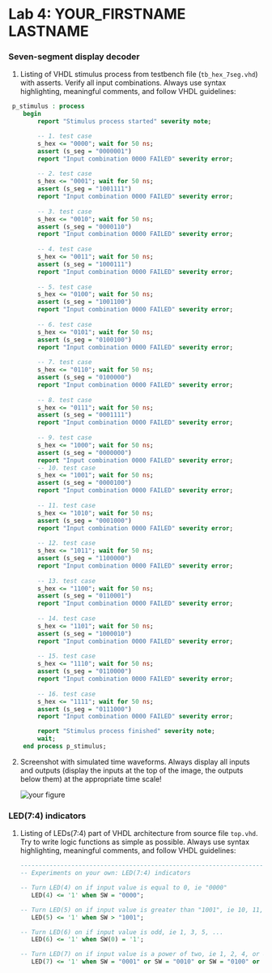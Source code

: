 # Lab 4: YOUR_FIRSTNAME LASTNAME

### Seven-segment display decoder

1. Listing of VHDL stimulus process from testbench file (`tb_hex_7seg.vhd`) with asserts. Verify all input combinations. Always use syntax highlighting, meaningful comments, and follow VHDL guidelines:

```vhdl
 p_stimulus : process
    begin
        report "Stimulus process started" severity note;

        -- 1. test case
        s_hex <= "0000"; wait for 50 ns;
        assert (s_seg = "0000001")
        report "Input combination 0000 FAILED" severity error;
        
        -- 2. test case
        s_hex <= "0001"; wait for 50 ns;
        assert (s_seg = "1001111")
        report "Input combination 0000 FAILED" severity error;
        
        -- 3. test case
        s_hex <= "0010"; wait for 50 ns;
        assert (s_seg = "0000110")
        report "Input combination 0000 FAILED" severity error;
        
        -- 4. test case
        s_hex <= "0011"; wait for 50 ns;
        assert (s_seg = "1000111")
        report "Input combination 0000 FAILED" severity error;
        
        -- 5. test case
        s_hex <= "0100"; wait for 50 ns;
        assert (s_seg = "1001100")
        report "Input combination 0000 FAILED" severity error;
        
        -- 6. test case
        s_hex <= "0101"; wait for 50 ns;
        assert (s_seg = "0100100")
        report "Input combination 0000 FAILED" severity error;
        
        -- 7. test case
        s_hex <= "0110"; wait for 50 ns;
        assert (s_seg = "0100000")
        report "Input combination 0000 FAILED" severity error;
        
        -- 8. test case
        s_hex <= "0111"; wait for 50 ns;
        assert (s_seg = "0001111")
        report "Input combination 0000 FAILED" severity error;
        
        -- 9. test case
        s_hex <= "1000"; wait for 50 ns;
        assert (s_seg = "0000000")
        report "Input combination 0000 FAILED" severity error;
        -- 10. test case
        s_hex <= "1001"; wait for 50 ns;
        assert (s_seg = "0000100")
        report "Input combination 0000 FAILED" severity error;
        
        -- 11. test case
        s_hex <= "1010"; wait for 50 ns;
        assert (s_seg = "0001000")
        report "Input combination 0000 FAILED" severity error;
        
        -- 12. test case
        s_hex <= "1011"; wait for 50 ns;
        assert (s_seg = "1100000")
        report "Input combination 0000 FAILED" severity error;
        
        -- 13. test case
        s_hex <= "1100"; wait for 50 ns;
        assert (s_seg = "0110001")
        report "Input combination 0000 FAILED" severity error;
        
        -- 14. test case
        s_hex <= "1101"; wait for 50 ns;
        assert (s_seg = "1000010")
        report "Input combination 0000 FAILED" severity error;
        
        -- 15. test case
        s_hex <= "1110"; wait for 50 ns;
        assert (s_seg = "0110000")
        report "Input combination 0000 FAILED" severity error;
        
        -- 16. test case
        s_hex <= "1111"; wait for 50 ns;
        assert (s_seg = "0111000")
        report "Input combination 0000 FAILED" severity error;

        report "Stimulus process finished" severity note;
        wait;
    end process p_stimulus;
```

2. Screenshot with simulated time waveforms. Always display all inputs and outputs (display the inputs at the top of the image, the outputs below them) at the appropriate time scale!

   ![your figure]()

### LED(7:4) indicators

1. Listing of LEDs(7:4) part of VHDL architecture from source file `top.vhd`. Try to write logic functions as simple as possible. Always use syntax highlighting, meaningful comments, and follow VHDL guidelines:

   ```vhdl
   --------------------------------------------------------------------
   -- Experiments on your own: LED(7:4) indicators

   -- Turn LED(4) on if input value is equal to 0, ie "0000"
      LED(4) <= '1' when SW = "0000";

   -- Turn LED(5) on if input value is greater than "1001", ie 10, 11, 12, ...
      LED(5) <= '1' when SW > "1001";

   -- Turn LED(6) on if input value is odd, ie 1, 3, 5, ...
      LED(6) <= '1' when SW(0) = '1';

   -- Turn LED(7) on if input value is a power of two, ie 1, 2, 4, or 8
      LED(7) <= '1' when SW = "0001" or SW = "0010" or SW = "0100" or SW = "1000";
   ```
